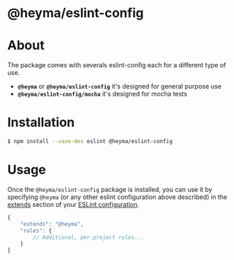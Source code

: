 # @heyma/eslint-config

# About

The package comes with severals eslint-config each for a different type of use.

* **`@heyma`** or **`@heyma/eslint-config`** it's designed for general purpose use
* **`@heyma/eslint-config/mocha`** it's designed for mocha tests

# Installation

``` sh
$ npm install --save-dev eslint @heyma/eslint-config
```

# Usage

Once the `@heyma/eslint-config` package is installed, you can use it by specifying `@heyma` (or any other eslint configuration above described) in the [extends](http://eslint.org/docs/user-guide/configuring#extending-configuration-files) section of your [ESLint configuration](http://eslint.org/docs/user-guide/configuring).

``` js
{
    "extends": "@heyma",
    "rules": {
        // Additional, per-project rules...
    }
}
```
